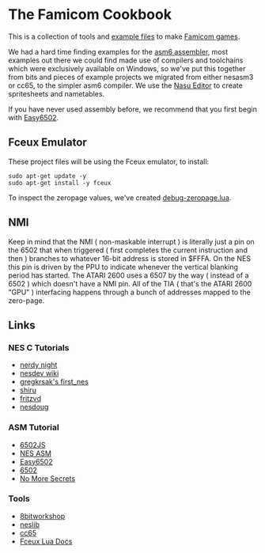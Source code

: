 # The Famicom Cookbook

This is a collection of tools and [example files](https://github.com/hundredrabbits/Famicom-Cookbook/tree/master/examples) to make [Famicom games](https://100r.co/site/6502_assembly.html).

We had a hard time finding examples for the [asm6 assembler](https://github.com/hundredrabbits/Famicom-Cookbook/tree/master/assembler), most examples out there we could find made use of compilers and toolchains which were exclusively available on Windows, so we've put this together from bits and pieces of example projects we migrated from either nesasm3 or cc65, to the simpler asm6 compiler. We use the [Nasu Editor](https://github.com/hundredrabbits/nasu) to create spritesheets and nametables.

If you have never used assembly before, we recommend that you first begin with [Easy6502](http://skilldrick.github.io/easy6502/).

## Fceux Emulator

These project files will be using the Fceux emulator, to install:

```
sudo apt-get update -y
sudo apt-get install -y fceux
```

To inspect the zeropage values, we've created [debug-zeropage.lua](https://github.com/hundredrabbits/Famicom-Cookbook/blob/master/tools/debug-zeropage.lua).

## NMI

Keep in mind that the NMI ( non-maskable interrupt ) is literally just a pin on the 6502 that when triggered ( first completes the current instruction and then ) branches to whatever 16-bit address is stored in $FFFA. On the NES this pin is driven by the PPU to indicate whenever the vertical blanking period has started. The ATARI 2600 uses a 6507 by the way ( instead of a 6502 ) which doesn't have a NMI pin. All of the TIA ( that's the ATARI 2600 "GPU" ) interfacing happens through a bunch of addresses mapped to the zero-page. 

## Links

### NES C Tutorials

- [nerdy night](http://nerdy-nights.nes.science/)
- [nesdev wiki](http://wiki.nesdev.com/w/index.php/Nesdev_Wiki)
- [gregkrsak's first_nes](https://github.com/gregkrsak/first_nes)
- [shiru](https://shiru.untergrund.net/articles/programming_nes_games_in_c.htm)
- [fritzvd](http://blog.fritzvd.com/2016/06/13/Getting-started-with-NES-programming/)
- [nesdoug](https://github.com/nesdoug/01_Hello)

### ASM Tutorial

- [6502JS](https://github.com/skilldrick/6502js)
- [NES ASM](https://patater.com/gbaguy/nesasm.htm)
- [Easy6502](http://skilldrick.github.io/easy6502/)
- [6502](http://6502.org/tutorials/)
- [No More Secrets](https://csdb.dk/release/?id=185341)

### Tools

- [8bitworkshop](https://8bitworkshop.com)
- [neslib](https://github.com/clbr/neslib)
- [cc65](https://cc65.github.io/)
- [Fceux Lua Docs](http://www.fceux.com/web/help/fceux.html?LuaScripting.html)